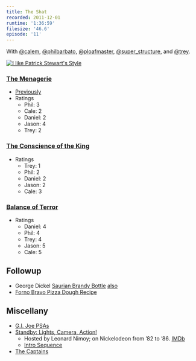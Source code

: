 ```yaml
---
title: The Shat
recorded: 2011-12-01
runtime: '1:36:59'
filesize: '46.6'
episode: '11'
---
```


With [@calem](https://twitter.com/calem), [@philbarbato](https://twitter.com/philbarbato), [@ploafmaster](https://twitter.com/ploafmaster), [@super_structure](https://twitter.com/super_structure), and [@trey](https://twitter.com/trey).

[![I like Patrick Stewart's Style](https://treylabs-cdn.nyc3.digitaloceanspaces.com/jawgrind/Jawgrind-Episode-11.png)](https://mltshp.com/p/A1N1)

### [The Menagerie](http://en.wikipedia.org/wiki/The_Menagerie_(Star_Trek:_The_Original_Series))

- [Previously](/10)
- Ratings
    - Phil: 3
    - Cale: 2
    - Daniel: 2
    - Jason: 4
    - Trey: 2

### [The Conscience of the King](http://en.wikipedia.org/wiki/The_Conscience_of_the_King)

- Ratings
    - Trey: 1
    - Phil: 2
    - Daniel: 2
    - Jason: 2
    - Cale: 3

### [Balance of Terror](http://en.wikipedia.org/wiki/Balance_of_Terror)

- Ratings
    - Daniel: 4
    - Phil: 4
    - Trey: 4
    - Jason: 5
    - Cale: 5

## Followup

- George Dickel [Saurian Brandy Bottle](http://www.flickriver.com/photos/28579340@N08/4106419812/) [also](http://whiskerino.org/2009/beards/phil/15892/)
- [Forno Bravo Pizza Dough Recipe](http://www.fornobravo.com/pizza/pizza_dough.html)

## Miscellany

- [G.I. Joe PSAs](http://www.youtube.com/watch?v=ogEtfIdgjpY)
- [Standby: Lights, Camera, Action!](http://en.wikipedia.org/wiki/Standby:_Lights,_Camera,_Action)
    - Hosted by Leonard Nimoy; on Nickelodeon from ’82 to ’86. [IMDb](http://www.imdb.com/title/tt0468433/)
    - [Intro Sequence](http://www.youtube.com/watch?v=fphaJVWjoKQ)
- <a href="http://en.wikipedia.org/wiki/The_Captains_(film)">The Captains</a>
